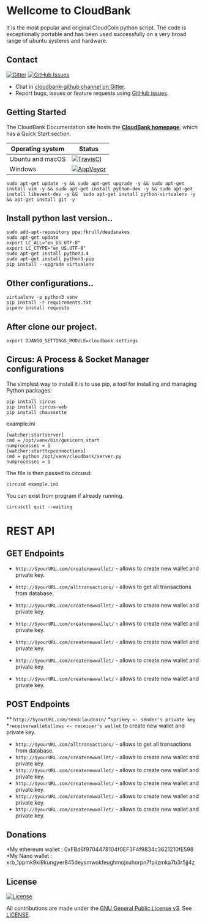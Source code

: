 # Wellcome to CloudBank

It is the most popular and original CloudCoin python script. The code is exceptionally portable and has been used successfully on a very broad range of ubuntu systems and hardware.

## Contact

[![Gitter](https://img.shields.io/gitter/room/nwjs/nw.js.svg)](https://gitter.im/cloudbank-github/)
[![GitHub Issues](https://img.shields.io/badge/open%20issues-0-yellow.svg)](https://github.com/omgbbqhaxx/CloudBank/issues)

- Chat in [cloudbank-github channel on Gitter](https://gitter.im/cloudbank-github).
- Report bugs, issues or feature requests using [GitHub issues](issues/new).



## Getting Started

The CloudBank Documentation site hosts the **[CloudBank homepage](http://cloudbankproject.com/)**, which
has a Quick Start section.

Operating system | Status
---------------- | ----------
Ubuntu and macOS | [![TravisCI](https://img.shields.io/badge/build-passing-brightgreen.svg)](https://travis-ci.org/cloudbank/cloudbank-github)
Windows          | [![AppVeyor](https://img.shields.io/badge/build-passing-brightgreen.svg)](https://ci.appveyor.com/project/cloudbank/cloudbank-github)


```shell
sudo apt-get update -y && sudo apt-get upgrade -y && sudo apt-get install vim -y && sudo apt-get install python-dev -y && sudo apt-get install libevent-dev -y &&  sudo apt-get install python-virtualenv -y && apt-get install git -y
```



## Install python last version..

```shell
sudo add-apt-repository ppa:fkrull/deadsnakes
sudo apt-get update
export LC_ALL="en_US.UTF-8"
export LC_CTYPE="en_US.UTF-8"
sudo apt-get install python3.4
sudo apt-get install python3-pip
pip install --upgrade virtualenv
```

## Other configurations..

```shell
virtualenv -p python3 venv
pip install -r requirements.txt
pipenv install requests
```


## After clone our project.

```shell
export DJANGO_SETTINGS_MODULE=cloudbank.settings
```




## Circus: A Process & Socket Manager configurations
The simplest way to install it is to use pip, a tool for installing and managing Python packages:
```shell
pip install circus
pip install circus-web
pip install chaussette
```

example.ini
```shell
[watcher:startserver]
cmd = /opt/venv/bin/gunicorn_start
numprocesses = 1
[watcher:starttcpconnections]
cmd = python /opt/venv/cloudbank/server.py
numprocesses = 1
```

The file is then passed to circusd:
```shell
circusd example.ini
```

You can exist from program if already running.
```shell
circusctl quit --waiting
```

# REST API

## GET Endpoints
 * `http://$yourURL.com/createnewwallet/` - allows to create new wallet and private key.

 * `http://$yourURL.com/alltransactions/` - allows to get all transactions from database.
 * `http://$yourURL.com/createnewwallet/` - allows to create new wallet and private key.
 * `http://$yourURL.com/createnewwallet/` - allows to create new wallet and private key.
 * `http://$yourURL.com/createnewwallet/` - allows to create new wallet and private key.
 * `http://$yourURL.com/createnewwallet/` - allows to create new wallet and private key.
 * `http://$yourURL.com/createnewwallet/` - allows to create new wallet and private key.


## POST Endpoints
  ** `http://$yourURL.com/sendcloudcoin/` 
  *`sprikey <- sender's private key`
  *`receiverwalletallows <- receiver's wallet`  to create new wallet and private key.

  * `http://$yourURL.com/alltransactions/` - allows to get all transactions from database.
  * `http://$yourURL.com/createnewwallet/` - allows to create new wallet and private key.
  * `http://$yourURL.com/createnewwallet/` - allows to create new wallet and private key.
  * `http://$yourURL.com/createnewwallet/` - allows to create new wallet and private key.
  * `http://$yourURL.com/createnewwallet/` - allows to create new wallet and private key.
  * `http://$yourURL.com/createnewwallet/` - allows to create new wallet and private key.


## Donations
  *My ethereum wallet : 0xFBd6f9704478104f0EF3F4f9834c3621210fE598
  *My Nano wallet : xrb_1ppmk9ki9kungyer845deysmwokfeughmojxuhorpn7fpiizmka7b3r5jj4z

## License

[![License](https://img.shields.io/github/license/ethereum/cpp-ethereum.svg)](LICENSE)

All contributions are made under the [GNU General Public License v3](https://www.gnu.org/licenses/gpl-3.0.en.html). See [LICENSE](LICENSE).
